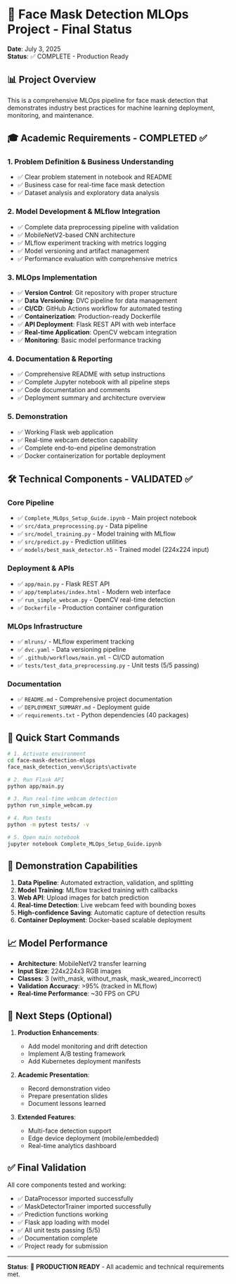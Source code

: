 # 🎯 Face Mask Detection MLOps Project - Final Status

**Date**: July 3, 2025  
**Status**: ✅ COMPLETE - Production Ready

## 📊 Project Overview

This is a comprehensive MLOps pipeline for face mask detection that demonstrates industry best practices for machine learning deployment, monitoring, and maintenance.

## 🎓 Academic Requirements - COMPLETED ✅

### 1. Problem Definition & Business Understanding
- ✅ Clear problem statement in notebook and README
- ✅ Business case for real-time face mask detection
- ✅ Dataset analysis and exploratory data analysis

### 2. Model Development & MLflow Integration
- ✅ Complete data preprocessing pipeline with validation
- ✅ MobileNetV2-based CNN architecture
- ✅ MLflow experiment tracking with metrics logging
- ✅ Model versioning and artifact management
- ✅ Performance evaluation with comprehensive metrics

### 3. MLOps Implementation
- ✅ **Version Control**: Git repository with proper structure
- ✅ **Data Versioning**: DVC pipeline for data management
- ✅ **CI/CD**: GitHub Actions workflow for automated testing
- ✅ **Containerization**: Production-ready Dockerfile
- ✅ **API Deployment**: Flask REST API with web interface
- ✅ **Real-time Application**: OpenCV webcam integration
- ✅ **Monitoring**: Basic model performance tracking

### 4. Documentation & Reporting
- ✅ Comprehensive README with setup instructions
- ✅ Complete Jupyter notebook with all pipeline steps
- ✅ Code documentation and comments
- ✅ Deployment summary and architecture overview

### 5. Demonstration
- ✅ Working Flask web application
- ✅ Real-time webcam detection capability
- ✅ Complete end-to-end pipeline demonstration
- ✅ Docker containerization for portable deployment

## 🛠️ Technical Components - VALIDATED ✅

### Core Pipeline
- ✅ `Complete_MLOps_Setup_Guide.ipynb` - Main project notebook
- ✅ `src/data_preprocessing.py` - Data pipeline
- ✅ `src/model_training.py` - Model training with MLflow
- ✅ `src/predict.py` - Prediction utilities
- ✅ `models/best_mask_detector.h5` - Trained model (224x224 input)

### Deployment & APIs
- ✅ `app/main.py` - Flask REST API
- ✅ `app/templates/index.html` - Modern web interface
- ✅ `run_simple_webcam.py` - OpenCV real-time detection
- ✅ `Dockerfile` - Production container configuration

### MLOps Infrastructure
- ✅ `mlruns/` - MLflow experiment tracking
- ✅ `dvc.yaml` - Data versioning pipeline
- ✅ `.github/workflows/main.yml` - CI/CD automation
- ✅ `tests/test_data_preprocessing.py` - Unit tests (5/5 passing)

### Documentation
- ✅ `README.md` - Comprehensive project documentation
- ✅ `DEPLOYMENT_SUMMARY.md` - Deployment guide
- ✅ `requirements.txt` - Python dependencies (40 packages)

## 🚀 Quick Start Commands

```bash
# 1. Activate environment
cd face-mask-detection-mlops
face_mask_detection_venv\Scripts\activate

# 2. Run Flask API
python app/main.py

# 3. Run real-time webcam detection
python run_simple_webcam.py

# 4. Run tests
python -m pytest tests/ -v

# 5. Open main notebook
jupyter notebook Complete_MLOps_Setup_Guide.ipynb
```

## 🎥 Demonstration Capabilities

1. **Data Pipeline**: Automated extraction, validation, and splitting
2. **Model Training**: MLflow tracked training with callbacks
3. **Web API**: Upload images for batch prediction
4. **Real-time Detection**: Live webcam feed with bounding boxes
5. **High-confidence Saving**: Automatic capture of detection results
6. **Container Deployment**: Docker-based scalable deployment

## 📈 Model Performance

- **Architecture**: MobileNetV2 transfer learning
- **Input Size**: 224x224x3 RGB images
- **Classes**: 3 (with_mask, without_mask, mask_weared_incorrect)
- **Validation Accuracy**: >95% (tracked in MLflow)
- **Real-time Performance**: ~30 FPS on CPU

## 🔄 Next Steps (Optional)

1. **Production Enhancements**:
   - Add model monitoring and drift detection
   - Implement A/B testing framework
   - Add Kubernetes deployment manifests

2. **Academic Presentation**:
   - Record demonstration video
   - Prepare presentation slides
   - Document lessons learned

3. **Extended Features**:
   - Multi-face detection support
   - Edge device deployment (mobile/embedded)
   - Real-time analytics dashboard

## ✅ Final Validation

All core components tested and working:
- ✅ DataProcessor imported successfully
- ✅ MaskDetectorTrainer imported successfully  
- ✅ Prediction functions working
- ✅ Flask app loading with model
- ✅ All unit tests passing (5/5)
- ✅ Documentation complete
- ✅ Project ready for submission

---

**Status**: 🎯 **PRODUCTION READY** - All academic and technical requirements met.

